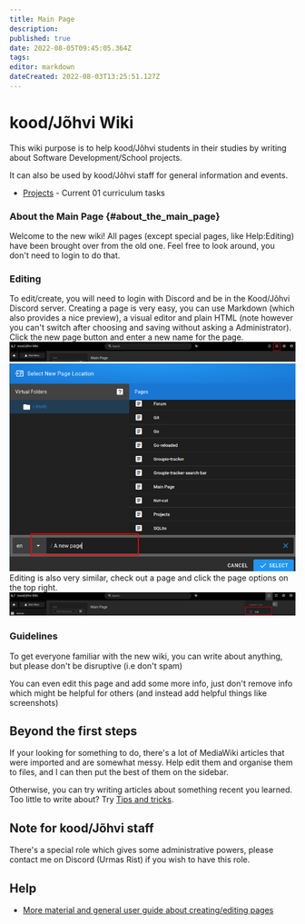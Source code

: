 ```yaml
---
title: Main Page
description: 
published: true
date: 2022-08-05T09:45:05.364Z
tags: 
editor: markdown
dateCreated: 2022-08-03T13:25:51.127Z
---
```



# **kood/Jõhvi Wiki**

This wiki purpose is to help kood/Jõhvi students in their studies by
writing about Software Development/School projects.

It can also be used by kood/Jõhvi staff for general information and events.

-   [Projects](Projects "wikilink") - Current 01 curriculum tasks


### About the Main Page {#about_the_main_page}

Welcome to the new wiki!
All pages (except special pages, like Help:Editing) have been brought over from the old one.
Feel free to look around, you don't need to login to do that.

### Editing

To edit/create, you will need to login with Discord and be in the Kood/Jõhvi Discord server.
Creating a page is very easy, you can use Markdown (which also provides a nice preview), a visual editor and plain HTML (note however you can't switch after choosing and saving without asking a Administrator).
Click the new page button and enter a new name for the page.
![new-page.png](/new-page.png)
![page-name.png](/page-name.png)
Editing is also very similar, check out a page and click the page options on the top right.
![edit-page.png](/edit-page.png)

### Guidelines
To get everyone familiar with the new wiki, you can write about anything, but please don't be disruptive (i.e don't spam)

You can even edit this page and add some more info, just don't remove info which might be helpful for others (and instead add helpful things like screenshots)

## Beyond the first steps
If your looking for something to do, there's a lot of MediaWiki articles that were imported and are somewhat messy. Help edit them and organise them to files, and I can then put the best of them on the sidebar.

Otherwise, you can try writing articles about something recent you learned. Too little to write about? Try [Tips and tricks](/tips-and-tricks).
## Note for kood/Jõhvi staff
There's a special role which gives some administrative powers, please contact me on Discord (Urmas Rist) if you wish to have this role.

## Help

-   [More material and general user guide about creating/editing pages](https://docs.requarks.io/guide/intro)
